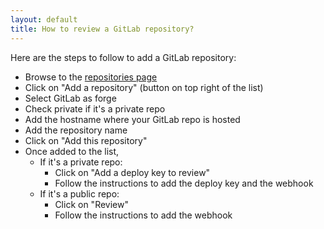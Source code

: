 ```yaml
---
layout: default
title: How to review a GitLab repository?
---
```


 Here are the steps to follow to add a GitLab repository:

* Browse to the [repositories page](https://www.pullreview.com/settings/repositories)
* Click on "Add a repository" (button on top right of the list)
* Select GitLab as forge
* Check private if it's a private repo
* Add the hostname where your GitLab repo is hosted
* Add the repository name
* Click on "Add this repository"
* Once added to the list,
  * If it's a private repo:
    * Click on "Add a deploy key to review"
    * Follow the instructions to add the deploy key and the webhook
  * If it's a public repo:
    * Click on "Review"
    * Follow the instructions to add the webhook
